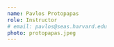 ```yaml
---
name: Pavlos Protopapas
role: Instructor
# email: pavlos@seas.harvard.edu
photo: protopapas.jpeg
---
```

